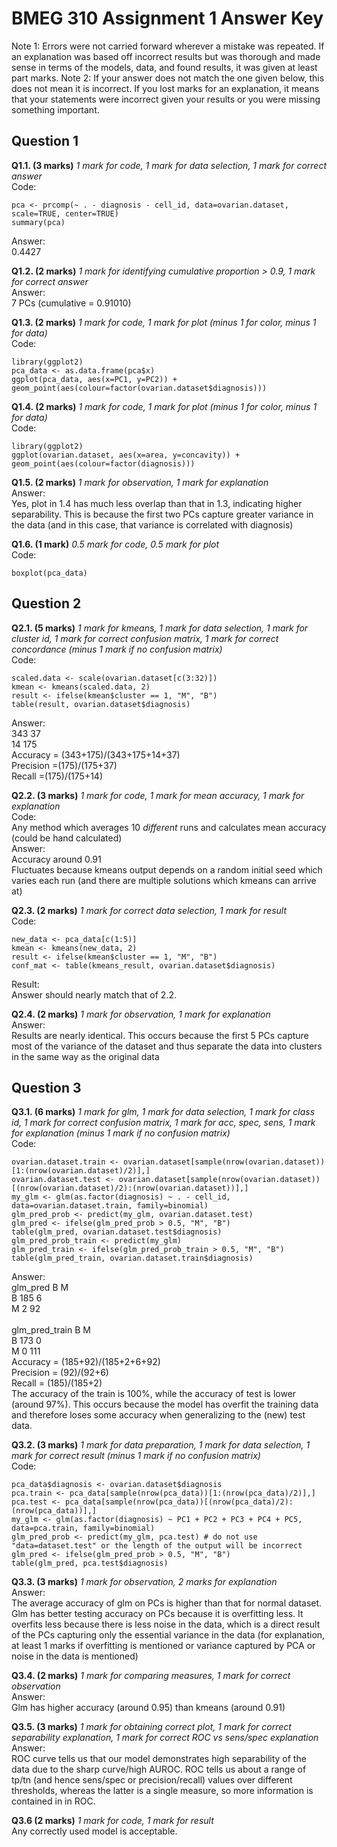 # BMEG 310 Assignment 1 Answer Key

Note 1: Errors were not carried forward wherever a mistake was repeated. If an explanation was based off incorrect results but was thorough and made sense in terms of the models, data, and found results, it was given at least part marks. 
Note 2: If your answer does not match the one given below, this does not mean it is incorrect. If you lost marks for an explanation, it means that your statements were incorrect given your results or you were missing something important.

## Question 1
**Q1.1. (3 marks)** *1 mark for code, 1 mark for data selection, 1 mark for correct answer*<br/>
Code:
```
pca <- prcomp(~ . - diagnosis - cell_id, data=ovarian.dataset, scale=TRUE, center=TRUE)
summary(pca)
```
Answer:
<br/>
0.4427


**Q1.2. (2 marks)** *1 mark for identifying cumulative proportion > 0.9, 1 mark for correct answer*<br/>
Answer:<br/>
7 PCs (cumulative = 0.91010)


**Q1.3. (2 marks)** *1 mark for code, 1 mark for plot (minus 1 for color, minus 1 for data)*<br/>
Code:
```
library(ggplot2)
pca_data <- as.data.frame(pca$x)
ggplot(pca_data, aes(x=PC1, y=PC2)) + geom_point(aes(colour=factor(ovarian.dataset$diagnosis)))
```


**Q1.4. (2 marks)** *1 mark for code, 1 mark for plot (minus 1 for color, minus 1 for data)*<br/>
Code:
```
library(ggplot2)
ggplot(ovarian.dataset, aes(x=area, y=concavity)) + geom_point(aes(colour=factor(diagnosis)))
```

**Q1.5. (2 marks)** *1 mark for observation, 1 mark for explanation*<br/>
Answer:<br/>
Yes, plot in 1.4 has much less overlap than that in 1.3, indicating higher separability. This is because the first two PCs capture greater variance in the data (and in this case, that variance is correlated with diagnosis)


**Q1.6. (1 mark)** *0.5 mark for code, 0.5 mark for plot*<br/>
Code:
```
boxplot(pca_data)
```

## Question 2
**Q2.1. (5 marks)** *1 mark for kmeans, 1 mark for data selection, 1 mark for cluster id, 1 mark for correct confusion matrix, 1 mark for correct concordance (minus 1 mark if no confusion matrix)*<br/>
Code:
```
scaled.data <- scale(ovarian.dataset[c(3:32)])
kmean <- kmeans(scaled.data, 2)
result <- ifelse(kmean$cluster == 1, "M", "B")
table(result, ovarian.dataset$diagnosis)
```
Answer:<br/>
343 	37<br/>
14  	175<br/>
Accuracy = (343+175)/(343+175+14+37)<br/>
Precision =(175)/(175+37)<br/>
Recall =(175)/(175+14)<br/>


**Q2.2. (3 marks)** *1 mark for code, 1 mark for mean accuracy, 1 mark for explanation*<br/>
Code:<br/>
Any method which averages 10 *different* runs and calculates mean accuracy (could be hand calculated)<br/>
Answer:<br/>
Accuracy around 0.91<br/>
Fluctuates because kmeans output depends on a random initial seed which varies each run (and there are multiple solutions which kmeans can arrive at)<br/>


**Q2.3. (2 marks)** *1 mark for correct data selection, 1 mark for result*<br/>
Code:
```
new_data <- pca_data[c(1:5)]
kmean <- kmeans(new_data, 2)
result <- ifelse(kmean$cluster == 1, "M", "B")
conf_mat <- table(kmeans_result, ovarian.dataset$diagnosis)
```
Result:<br/>
Answer should nearly match that of 2.2.


**Q2.4. (2 marks)** *1 mark for observation, 1 mark for explanation*<br/>
Answer:<br/>
Results are nearly identical. This occurs because the first 5 PCs capture most of the variance of the dataset and thus separate the data into clusters in the same way as the original data


## Question 3
**Q3.1. (6 marks)** *1 mark for glm, 1 mark for data selection, 1 mark for class id, 1 mark for correct confusion matrix, 1 mark for acc, spec, sens, 1 mark for explanation (minus 1 mark if no confusion matrix)*<br/>
Code:
```
ovarian.dataset.train <- ovarian.dataset[sample(nrow(ovarian.dataset))[1:(nrow(ovarian.dataset)/2)],]
ovarian.dataset.test <- ovarian.dataset[sample(nrow(ovarian.dataset))[(nrow(ovarian.dataset)/2):(nrow(ovarian.dataset))],]
my_glm <- glm(as.factor(diagnosis) ~ . - cell_id, data=ovarian.dataset.train, family=binomial)
glm_pred_prob <- predict(my_glm, ovarian.dataset.test)
glm_pred <- ifelse(glm_pred_prob > 0.5, "M", "B")
table(glm_pred, ovarian.dataset.test$diagnosis)
glm_pred_prob_train <- predict(my_glm)
glm_pred_train <- ifelse(glm_pred_prob_train > 0.5, "M", "B")
table(glm_pred_train, ovarian.dataset.train$diagnosis)
```
Answer:<br/>
glm_pred   	    	B   	M<br/>
       		B   	185  	6<br/>
       		M  	2  	92<br/>
<br/>
glm_pred_train   	B   	M<br/>
             		B	173  	0<br/>
             		M   	0 	111<br/>
Accuracy = (185+92)/(185+2+6+92)<br/>
Precision = (92)/(92+6)<br/>
Recall = (185)/(185+2)<br/>
The accuracy of the train is 100%, while the accuracy of test is lower (around 97%). This occurs because the model has overfit the training data and therefore loses some accuracy when generalizing to the (new) test data.

**Q3.2. (3 marks)** *1 mark for data preparation, 1 mark for data selection, 1 mark for correct result (minus 1 mark if no confusion matrix)*<br/>
Code:
```
pca_data$diagnosis <- ovarian.dataset$diagnosis
pca.train <- pca_data[sample(nrow(pca_data))[1:(nrow(pca_data)/2)],]
pca.test <- pca_data[sample(nrow(pca_data))[(nrow(pca_data)/2):(nrow(pca_data))],]
my_glm <- glm(as.factor(diagnosis) ~ PC1 + PC2 + PC3 + PC4 + PC5, data=pca.train, family=binomial)
glm_pred_prob <- predict(my_glm, pca.test) # do not use "data=dataset.test" or the length of the output will be incorrect
glm_pred <- ifelse(glm_pred_prob > 0.5, "M", "B")
table(glm_pred, pca.test$diagnosis)
```


**Q3.3. (3 marks)** *1 mark for observation, 2 marks for explanation*<br/>
Answer:<br/>
The average accuracy of glm on PCs is higher than that for normal dataset. Glm has better testing accuracy on PCs because it is overfitting less. It overfits less because there is less noise in the data, which is a direct result of the PCs capturing only the essential variance in the data (for explanation, at least 1 marks if overfitting is mentioned or variance captured by PCA or noise in the data is mentioned)


**Q3.4. (2 marks)** *1 mark for comparing measures, 1 mark for correct observation*<br/>
Answer:<br/>
Glm has higher accuracy (around 0.95) than kmeans (around 0.91)


**Q3.5. (3 marks)** *1 mark for obtaining correct plot, 1 mark for correct separability explanation, 1 mark for correct ROC vs sens/spec explanation*<br/>
Answer:<br/>
ROC curve tells us that our model demonstrates high separability of the data due to the sharp curve/high AUROC. ROC tells us about a range of tp/tn (and hence sens/spec or precision/recall) values over different thresholds, whereas the latter is a single measure, so more information is contained in in ROC.

**Q3.6 (2 marks)** *1 mark for code, 1 mark for result*<br/>
Any correctly used model is acceptable.
